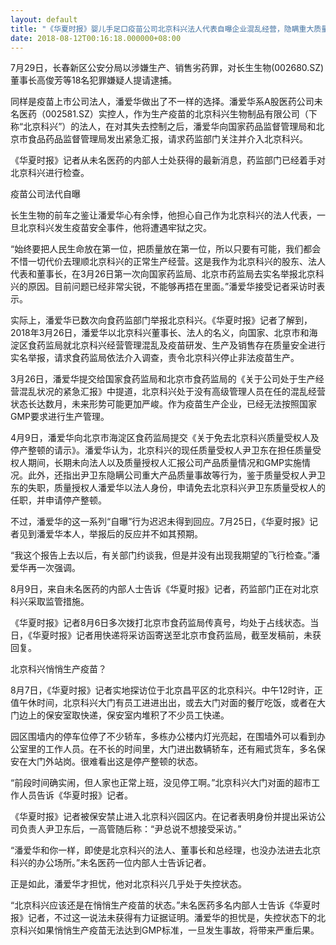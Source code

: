 ```yaml
---
layout: default
title: "《华夏时报》婴儿手足口疫苗公司北京科兴法人代表自曝企业混乱经营，隐瞒重大质量事故"
date: 2018-08-12T00:16:18.000000+08:00
---
```


7月29日，长春新区公安分局以涉嫌生产、销售劣药罪，对长生生物(002680.SZ)董事长高俊芳等18名犯罪嫌疑人提请逮捕。


同样是疫苗上市公司法人，潘爱华做出了不一样的选择。潘爱华系A股医药公司未名医药（002581.SZ）实控人，作为生产疫苗的北京科兴生物制品有限公司（下称“北京科兴”）的法人，在对其失去控制之后，潘爱华向国家药品监督管理局和北京市食品药品监督管理局发出紧急汇报，请求药监部门关注并介入北京科兴。


《华夏时报》记者从未名医药的内部人士处获得的最新消息，药监部门已经着手对北京科兴进行检查。


疫苗公司法代自曝


长生生物的前车之鉴让潘爱华心有余悸，他担心自己作为北京科兴的法人代表，一旦北京科兴发生疫苗安全事件，他将遭遇牢狱之灾。


“始终要把人民生命放在第一位，把质量放在第一位，所以只要有可能，我们都会不惜一切代价去理顺北京科兴的正常生产经营。这是我作为北京科兴的股东、法人代表和董事长，在3月26日第一次向国家药监局、北京市药监局去实名举报北京科兴的原因。目前问题已经非常尖锐，不能够再捂在里面。”潘爱华接受记者采访时表示。


实际上，潘爱华已数次向食药监部门举报北京科兴。《华夏时报》记者了解到，2018年3月26日，潘爱华以北京科兴董事长、法人的名义，向国家、北京市和海淀区食药监局就北京科兴经营管理混乱及疫苗研发、生产及销售存在质量安全进行实名举报，请求食药监局依法介入调查，责令北京科兴停止非法疫苗生产。


3月26日，潘爱华提交给国家食药监局和北京市食药监局的《关于公司处于生产经营混乱状况的紧急汇报》中提道，北京科兴处于没有高级管理人员在任的混乱经营状态长达数月，未来形势可能更加严峻。作为疫苗生产企业，已经无法按照国家GMP要求进行生产管理。


4月9日，潘爱华向北京市海淀区食药监局提交《关于免去北京科兴质量受权人及停产整顿的请示》。潘爱华认为，北京科兴的现任质量受权人尹卫东在担任质量受权人期间，长期未向法人以及质量授权人汇报公司产品质量情况和GMP实施情况。此外，还指出尹卫东隐瞒公司重大产品质量事故等行为，鉴于质量受权人尹卫东的失职，质量授权人潘爱华以法人身份，申请免去北京科兴尹卫东质量受权人的任职，并申请停产整顿。


不过，潘爱华的这一系列“自曝”行为迟迟未得到回应。7月25日，《华夏时报》记者见到潘爱华本人，举报后的反应并不如其预期。


“我这个报告上去以后，有关部门约谈我，但是并没有出现我期望的飞行检查。”潘爱华再一次强调。


8月9日，来自未名医药的内部人士告诉《华夏时报》记者，药监部门正在对北京科兴采取监管措施。


《华夏时报》记者8月6日多次拨打北京市食药监局传真号，均处于占线状态。当日，《华夏时报》记者用快递将采访函寄送至北京市食药监局，截至发稿前，未获回复。


北京科兴悄悄生产疫苗？


8月7日，《华夏时报》记者实地探访位于北京昌平区的北京科兴。中午12时许，正值午休时间，北京科兴大门有员工进进出出，或去大门对面的餐厅吃饭，或者在大门边上的保安室取快递，保安室内堆积了不少员工快递。


园区围墙内的停车位停了不少轿车，多栋办公楼内灯光亮起，在围墙外可以看到办公室里的工作人员。在不长的时间里，大门进出数辆轿车，还有厢式货车，多名保安在大门外站岗。很难看出这是停产整顿的状态。


“前段时间确实闹，但人家也正常上班，没见停工啊。”北京科兴大门对面的超市工作人员告诉《华夏时报》记者。


《华夏时报》记者被保安禁止进入北京科兴园区内。在记者表明身份并提出采访公司负责人尹卫东后，一高管随后称：“尹总说不想接受采访。”


“潘爱华和你一样，即使是北京科兴的法人、董事长和总经理，也没办法进去北京科兴的办公场所。”未名医药一位内部人士告诉记者。


正是如此，潘爱华才担忧，他对北京科兴几乎处于失控状态。


“北京科兴应该还是在悄悄生产疫苗的状态。”未名医药多名内部人士告诉《华夏时报》记者，不过这一说法未获得有力证据证明。潘爱华的担忧是，失控状态下的北京科兴如果悄悄生产疫苗无法达到GMP标准，一旦发生事故，将带来严重后果。


